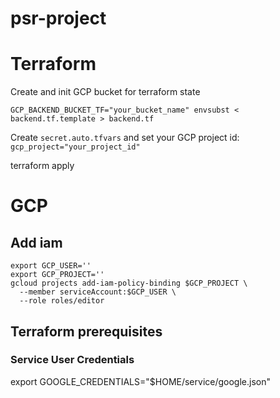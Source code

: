 # psr-project

# Terraform 


Create and init GCP bucket for terraform state
```
GCP_BACKEND_BUCKET_TF="your_bucket_name" envsubst < backend.tf.template > backend.tf
```

Create `secret.auto.tfvars` and set your GCP project id:
`gcp_project="your_project_id"`

terraform apply

# GCP 

## Add iam

```
export GCP_USER=''
export GCP_PROJECT=''
gcloud projects add-iam-policy-binding $GCP_PROJECT \
  --member serviceAccount:$GCP_USER \
  --role roles/editor
```

## Terraform prerequisites 

### Service User Credentials
export GOOGLE_CREDENTIALS="$HOME/service/google.json"

